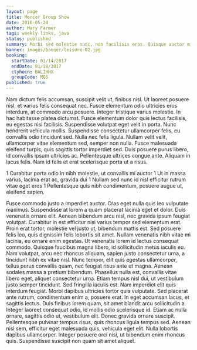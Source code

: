 ```yaml
---
layout: page
title: Mercer Group Show
date: 2016-05-24
author: Mary Farmer
tags: weekly links, java
status: published
summary: Morbi sed molestie nunc, non facilisis eros. Quisque auctor mi.
banner: images/banner/leisure-02.jpg
booking:
  startDate: 01/14/2017
  endDate: 01/18/2017
  ctyhocn: BALIHHX
  groupCode: MGS
published: true
---
```

Nam dictum felis accumsan, suscipit velit ut, finibus nisl. Ut laoreet posuere nisl, et varius felis consequat nec. Fusce elementum odio ultricies eros interdum, at commodo arcu posuere. Integer tristique varius molestie. In hac habitasse platea dictumst. Fusce elementum dolor quis lectus facilisis, eu egestas nisi facilisis. Suspendisse volutpat eget velit in porta. Nunc hendrerit vehicula mollis. Suspendisse consectetur ullamcorper felis, eu convallis odio tincidunt sed. Nulla nec felis ligula. Nullam velit velit, ullamcorper vitae elementum sed, semper non nulla. Fusce malesuada eleifend turpis, quis sagittis tortor imperdiet sed. Duis posuere purus libero, id convallis ipsum ultricies ac. Pellentesque ultrices congue ante. Aliquam in lacus felis. Nam id felis et erat scelerisque porta ut a risus.

1 Curabitur porta odio in nibh molestie, ut convallis mi auctor
1 Ut in massa varius, lacinia erat ac, gravida dui
1 Nullam sed nunc id nisl efficitur rutrum vitae eget eros
1 Pellentesque quis nibh condimentum, posuere augue ut, eleifend sapien.

Fusce commodo justo a imperdiet auctor. Cras eget nulla quis leo vulputate maximus. Suspendisse at lorem a quam placerat lacinia eget et dolor. Duis venenatis ornare elit. Aenean bibendum arcu nisl, nec gravida ipsum feugiat volutpat. Curabitur in est efficitur nisi varius tempor sed elementum erat. Proin erat tortor, molestie vel justo ut, bibendum mattis est. Sed posuere felis leo, quis dignissim felis lobortis sit amet. Nullam venenatis nibh vitae mi lacinia, eu ornare enim egestas. Ut venenatis lorem id lectus consequat commodo. Quisque faucibus magna libero, id sollicitudin metus iaculis eu. Nam volutpat, arcu nec rhoncus aliquam, sapien justo consectetur urna, a tincidunt nibh ex vitae nisl. Nunc tempor, elit quis egestas ullamcorper, tellus purus convallis quam, nec feugiat risus ante ut magna. Aenean sodales massa a pretium bibendum. Phasellus nulla est, convallis vitae libero eget, aliquet consectetur urna. Etiam tempus nisl dui, ut vestibulum justo semper tincidunt.
Sed fringilla iaculis est. Nam imperdiet elit quis interdum feugiat. Morbi dapibus ultricies tortor quis vulputate. Sed placerat ante rutrum, condimentum enim a, posuere erat. In eget accumsan lacus, et sagittis lectus. Duis finibus lorem quam, sit amet blandit arcu sollicitudin a. Integer laoreet consequat odio, id mollis odio scelerisque id. Etiam ac nulla ornare, sagittis odio ut, vestibulum elit. Donec gravida ornare suscipit. Pellentesque pulvinar tempus risus, quis rhoncus ligula tempus sed. Aenean nisl sem, efficitur eget malesuada quis, vehicula eget elit. Nulla lobortis dapibus ullamcorper. Integer posuere orci nisi, ut bibendum enim rhoncus quis. Suspendisse suscipit non quam sit amet aliquet.
